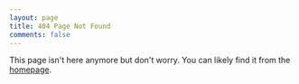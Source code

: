 ```yaml
---
layout: page
title: 404 Page Not Found
comments: false
---
```


This page isn't here anymore but don't worry. You can likely find it from the [homepage](/).
